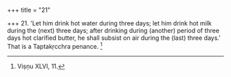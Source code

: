 +++
title = "21"

+++
21. 'Let him drink hot water during three days; let him drink hot milk during the (next) three days; after drinking during (another) period of three days hot clarified butter, he shall subsist on air during the (last) three days.' That is a Taptakṛcchra penance. [^12] 


[^12]:  Viṣṇu XLVI, 11.
